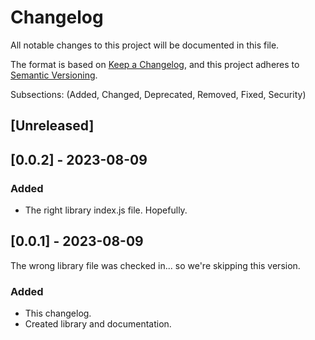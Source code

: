 # Changelog

All notable changes to this project will be documented in this file.

The format is based on [Keep a Changelog](https://keepachangelog.com/en/1.0.0/),
and this project adheres to [Semantic Versioning](https://semver.org/spec/v2.0.0.html).

Subsections: (Added, Changed, Deprecated, Removed, Fixed, Security)

## [Unreleased]

## [0.0.2] - 2023-08-09

### Added

- The right library index.js file. Hopefully.

## [0.0.1] - 2023-08-09

The wrong library file was checked in... so we're skipping this version.

### Added

- This changelog.
- Created library and documentation.
